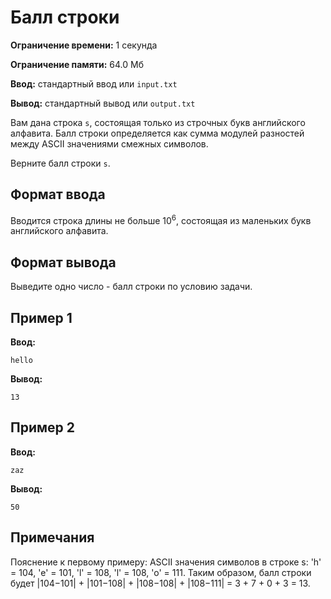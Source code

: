 # Балл строки

**Ограничение времени:** 1 секунда

**Ограничение памяти:** 64.0 Мб

**Ввод:** стандартный ввод или `input.txt`

**Вывод:** стандартный вывод или `output.txt`

Вам дана строка `s`, состоящая только из строчных букв английского алфавита. Балл строки определяется как сумма модулей разностей между ASCII значениями смежных символов.

Верните балл строки `s`.

## Формат ввода

Вводится строка длины не больше 10<sup>6</sup>, состоящая из маленьких букв английского алфавита.

## Формат вывода

Выведите одно число - балл строки по условию задачи.

## Пример 1

**Ввод:**

```
hello
```

**Вывод:**

```
13
```

## Пример 2

**Ввод:**

```
zaz
```

**Вывод:**

```
50
```

## Примечания

Пояснение к первому примеру: ASCII значения символов в строке s: 'h' = 104, 'e' = 101, 'l' = 108, 'l' = 108, 'o' = 111. Таким образом, балл строки будет |104−101| + |101−108| + |108−108| + |108−111| = 3 + 7 + 0 + 3 = 13.